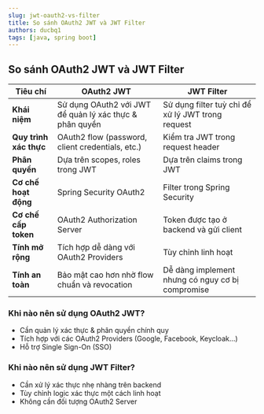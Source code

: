 ```yaml
---
slug: jwt-oauth2-vs-filter
title: So sánh OAuth2 JWT và JWT Filter
authors: ducbq1
tags: [java, spring boot]
---
```

<!-- truncate -->

## So sánh OAuth2 JWT và JWT Filter

| Tiêu chí                      | OAuth2 JWT                                                         | JWT Filter                                                |
| ------------------------------- | ------------------------------------------------------------------ | --------------------------------------------------------- |
| **Khái niệm**           | Sử dụng OAuth2 với JWT để quản lý xác thực & phân quyền | Sử dụng filter tuỳ chỉ để xử lý JWT trong request |
| **Quy trình xác thực** | OAuth2 flow (password, client credentials, etc.)                   | Kiểm tra JWT trong request header                        |
| **Phân quyền**          | Dựa trên scopes, roles trong JWT                                 | Dựa trên claims trong JWT                               |
| **Cơ chế hoạt động** | Spring Security OAuth2                                             | Filter trong Spring Security                              |
| **Cơ chế cấp token**   | OAuth2 Authorization Server                                        | Token được tạo ở backend và gửi client             |
| **Tính mở rộng**       | Tích hợp dễ dàng với OAuth2 Providers                         | Tùy chỉnh linh hoạt                                    |
| **Tính an toàn**        | Bảo mật cao hơn nhờ flow chuẩn và revocation                 | Dễ dàng implement nhưng có nguy cơ bị compromise    |

### Khi nào nên sử dụng OAuth2 JWT?

* Cần quản lý xác thực & phân quyền chính quy
* Tích hợp với các OAuth2 Providers (Google, Facebook, Keycloak...)
* Hỗ trợ Single Sign-On (SSO)

### Khi nào nên sử dụng JWT Filter?

* Cần xử lý xác thực nhẹ nhàng trên backend
* Tùy chỉnh logic xác thực một cách linh hoạt
* Không cần đối tượng OAuth2 Server
